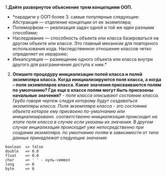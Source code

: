 1.**Дайте развернутое объяснение трем концепциям ООП.**
 - *парадигм у ООП более 3. самые популярные следующие:
  Абстракция — отделение концепции от ее экземпляра;
 -  Полиморфизм — реализация задач одной и той же идеи разными способами;
 -  Наследование — способность объекта или класса базироваться на другом объекте или классе. Это главный механизм для повторного использования кода. Наследственное отношение классов четко определяет их иерархию;
 -  Инкапсуляция — размещение одного объекта или класса внутри другого для разграничения доступа к ним.*
 2. **Опишите процедуру инициализации полей класса и полей экземпляра класса. Когда инициализируются поля класса, а когда – поля экземпляров класса. Какие значения присваиваются полям по умолчанию? Где еще в классе полям могут быть присвоены начальные значения?**
 *- поля класса описывают состояние класса. Грубо говоря чертеж следуя которому будут создаваться экземпляры класса. Поля экземпляра класса -  это состояние объекта которое ему присвоено по-умолчанию или инициализировано.
 соответственно инициализация происходит на этапе поля класса в случае если указаны их значения. В другом случае инциализация происходит уже непосредственно при создании экземпляра. 	по умолчанию полям в зависимости от типа данных принадлежат следующие значения:*
 ```int      => 0
boolean  => false
double   => 0.0
float    => 0.0
char     => ' ' - нуль-символ
long     => 0
byte     => 0
```
 
 